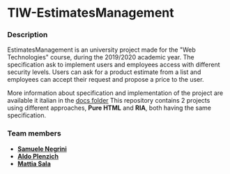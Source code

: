 # TIW-EstimatesManagement
### Description
EstimatesManagement is an university project made for the "Web Technologies" course, during the 2019/2020 academic year. 
The specification ask to implement users and employees access with different security levels. Users can ask for a product estimate from a list and employees can accept their request and propose a price to the user.

More information about specification and implementation of the project are available it italian in the [docs folder](https://github.com/snegrini/TIW-EstimatesManagement/tree/master/docs)
This repository contains 2 projects using different approaches, **Pure HTML** and **RIA**, both having the same specification.


### Team members
- [__Samuele Negrini__](https://github.com/snegrini)
- [__Aldo Plenzich__](https://github.com/Aldox890)
- [__Mattia Sala__](https://github.com/MattiaSala)
